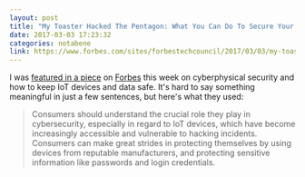 ```yaml
---
layout: post
title: "My Toaster Hacked The Pentagon: What You Can Do To Secure Your IoT Devices"
date: 2017-03-03 17:23:32
categories: notabene
link: https://www.forbes.com/sites/forbestechcouncil/2017/03/03/my-toaster-hacked-the-pentagon-what-you-can-do-to-secure-your-iot-devices/
---
```


I was [featured in a piece][ln1] on [Forbes][ln2] this week on cyberphysical security and how to keep IoT devices and data safe. It's hard to say something meaningful in just a few sentences, but here's what they used:

> Consumers should understand the crucial role they play in cybersecurity, especially in regard to IoT devices, which have become increasingly accessible and vulnerable to hacking incidents. Consumers can make great strides in protecting themselves by using devices from reputable manufacturers, and protecting sensitive information like passwords and login credentials.

[ln1]: https://www.forbes.com/sites/forbestechcouncil/2017/03/03/my-toaster-hacked-the-pentagon-what-you-can-do-to-secure-your-iot-devices/

[ln2]: https://www.forbes.com/technology/

